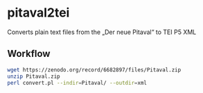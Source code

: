 # pitaval2tei

Converts plain text files from the „Der neue Pitaval“ to TEI P5 XML

## Workflow

```bash
wget https://zenodo.org/record/6682897/files/Pitaval.zip
unzip Pitaval.zip
perl convert.pl --indir=Pitaval/ --outdir=xml
```
